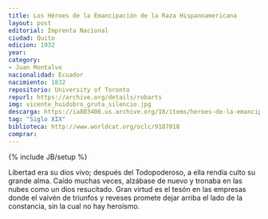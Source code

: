 ```yaml
---
title: Los Héroes de la Emancipación de la Raza Hispanoamericana
layout: post
editorial: Imprenta Nacional
ciudad: Quito
edicion: 1932
year: 
category:
- Juan Montalvo
nacionalidad: Ecuador
nacimiento: 1832
repositorio: University of Toronto
repurl: https://archive.org/details/robarts
img: vicente_huidobro_gruta_silencio.jpg
descarga: https://ia803406.us.archive.org/18/items/heroes-de-la-emancipacion-juan-montalvo/H%C3%A9roes%20de%20la%20Emancipaci%C3%B3n%20-%20Juan%20Montalvo.pdf
tag: "Siglo XIX"
biblioteca: http://www.worldcat.org/oclc/9187018
comprar: 
---
```

{% include JB/setup %}

Libertad era su dios vivo; después del Todopoderoso, a ella rendía culto su grande alma. Caído muchas veces, alzábase de nuevo y tronaba en las nubes como un dios resucitado. Gran virtud es el tesón en las empresas donde el vaivén de triunfos y reveses promete dejar arriba el lado de la constancia, sin la cual no hay heroísmo.

